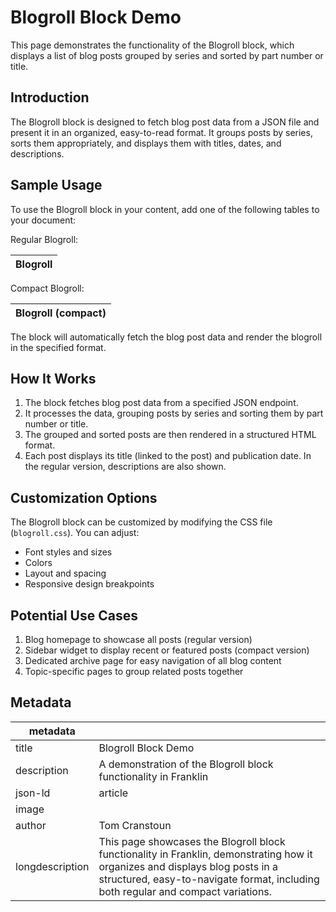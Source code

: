 # Blogroll Block Demo

This page demonstrates the functionality of the Blogroll block, which displays a list of blog posts grouped by series and sorted by part number or title.

## Introduction

The Blogroll block is designed to fetch blog post data from a JSON file and present it in an organized, easy-to-read format. It groups posts by series, sorts them appropriately, and displays them with titles, dates, and descriptions.

## Sample Usage

To use the Blogroll block in your content, add one of the following tables to your document:

Regular Blogroll:

| Blogroll |
|----------|

Compact Blogroll:

| Blogroll (compact) |
|--------------------|

The block will automatically fetch the blog post data and render the blogroll in the specified format.

## How It Works

1. The block fetches blog post data from a specified JSON endpoint.
2. It processes the data, grouping posts by series and sorting them by part number or title.
3. The grouped and sorted posts are then rendered in a structured HTML format.
4. Each post displays its title (linked to the post) and publication date. In the regular version, descriptions are also shown.

## Customization Options

The Blogroll block can be customized by modifying the CSS file (`blogroll.css`). You can adjust:

- Font styles and sizes
- Colors
- Layout and spacing
- Responsive design breakpoints

## Potential Use Cases

1. Blog homepage to showcase all posts (regular version)
2. Sidebar widget to display recent or featured posts (compact version)
3. Dedicated archive page for easy navigation of all blog content
4. Topic-specific pages to group related posts together

## Metadata

| metadata | |
|----------|--|
| title | Blogroll Block Demo |
| description | A demonstration of the Blogroll block functionality in Franklin |
| json-ld | article |
| image | |
| author | Tom Cranstoun |
| longdescription | This page showcases the Blogroll block functionality in Franklin, demonstrating how it organizes and displays blog posts in a structured, easy-to-navigate format, including both regular and compact variations. |
